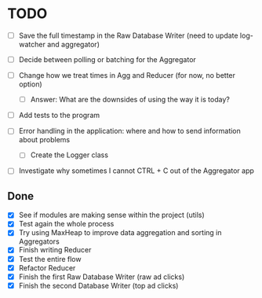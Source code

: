 # TODO

- [ ] Save the full timestamp in the Raw Database Writer (need to update log-watcher and aggregator)
- [ ] Decide between polling or batching for the Aggregator
- [ ] Change how we treat times in Agg and Reducer (for now, no better option)
     - [ ] Answer: What are the downsides of using the way it is today?
- [ ] Add tests to the program
- [ ] Error handling in the application: where and how to send information about problems
     - [ ] Create the Logger class
- [ ] Investigate why sometimes I cannot CTRL + C out of the Aggregator app


## Done

- [x] See if modules are making sense within the project (utils)
- [x] Test again the whole process
- [x] Try using MaxHeap to improve data aggregation and sorting in Aggregators
- [x] Finish writing Reducer 
- [x] Test the entire flow
- [x] Refactor Reducer
- [x] Finish the first Raw Database Writer (raw ad clicks)
- [x] Finish the second Database Writer (top ad clicks)
